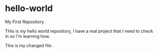 # hello-world
My First Repository

THis is my hello world repository, I have a real project that I need to check in so I'm learning how.

This is my changed file.

